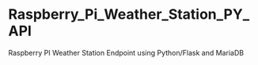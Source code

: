 # Raspberry_Pi_Weather_Station_PY_API
Raspberry PI Weather Station Endpoint using Python/Flask and MariaDB
